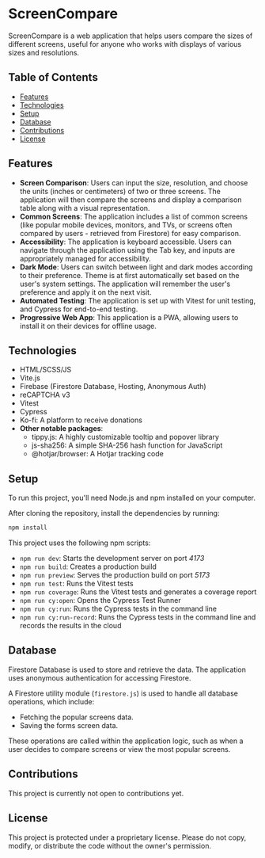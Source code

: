 # ScreenCompare

ScreenCompare is a web application that helps users compare the sizes of different screens, useful for anyone who works with displays of various sizes and resolutions.

## Table of Contents

- [Features](#features)
- [Technologies](#technologies)
- [Setup](#setup)
- [Database](#database)
- [Contributions](#contributions)
- [License](#license)

## Features

- **Screen Comparison**: Users can input the size, resolution, and choose the units (inches or centimeters) of two or three screens. The application will then compare the screens and display a comparison table along with a visual representation.
- **Common Screens**: The application includes a list of common screens (like popular mobile devices, monitors, and TVs, or screens often compared by users - retrieved from Firestore) for easy comparison.
- **Accessibility**: The application is keyboard accessible. Users can navigate through the application using the Tab key, and inputs are appropriately managed for accessibility.
- **Dark Mode**: Users can switch between light and dark modes according to their preference. Theme is at first automatically set based on the user's system settings. The application will remember the user's preference and apply it on the next visit.
- **Automated Testing**: The application is set up with Vitest for unit testing, and Cypress for end-to-end testing.
- **Progressive Web App**: This application is a PWA, allowing users to install it on their devices for offline usage.

## Technologies

- HTML/SCSS/JS
- Vite.js
- Firebase (Firestore Database, Hosting, Anonymous Auth)
- reCAPTCHA v3
- Vitest
- Cypress
- Ko-fi: A platform to receive donations
- **Other notable packages**:
  - tippy.js: A highly customizable tooltip and popover library
  - js-sha256: A simple SHA-256 hash function for JavaScript
  - @hotjar/browser: A Hotjar tracking code

## Setup

To run this project, you'll need Node.js and npm installed on your computer.

After cloning the repository, install the dependencies by running:

```bash
npm install
```

This project uses the following npm scripts:

- `npm run dev`: Starts the development server on port _4173_
- `npm run build`: Creates a production build
- `npm run preview`: Serves the production build on port _5173_
- `npm run test`: Runs the Vitest tests
- `npm run coverage`: Runs the Vitest tests and generates a coverage report
- `npm run cy:open`: Opens the Cypress Test Runner
- `npm run cy:run`: Runs the Cypress tests in the command line
- `npm run cy:run-record`: Runs the Cypress tests in the command line and records the results in the cloud

## Database

Firestore Database is used to store and retrieve the data. The application uses anonymous authentication for accessing Firestore.

A Firestore utility module (`firestore.js`) is used to handle all database operations, which include:

- Fetching the popular screens data.
- Saving the forms screen data.

These operations are called within the application logic, such as when a user decides to compare screens or view the most popular screens.

## Contributions

This project is currently not open to contributions yet.

## License

This project is protected under a proprietary license. Please do not copy, modify, or distribute the code without the owner's permission.
